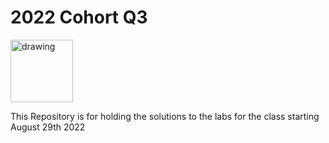 # 2022 Cohort Q3
<img src="https://thumbs.gfycat.com/YearlyLoneBarnowl.webp" alt="drawing" width="100"/>

This Repository is for holding the solutions to the labs for the class starting August 29th 2022
